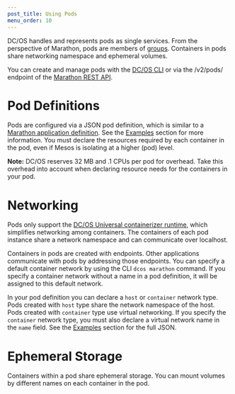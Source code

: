 ```yaml
---
post_title: Using Pods
menu_order: 10
---
```


DC/OS handles and represents pods as single services. From the perspective of Marathon, pods are members of [groups](http://mesosphere.github.io/marathon/docs/application-groups.html). Containers in pods share networking namespace and ephemeral volumes.

You can create and manage pods with the [DC/OS CLI](/docs/1.9/usage/pods/pods-cli/) or via the /v2/pods/ endpoint of the [Marathon REST API](http://mesosphere.github.io/marathon/docs/generated/api.html).

# Pod Definitions
Pods are configured via a JSON pod definition, which is similar to a [Marathon application definition](http://mesosphere.github.io/marathon/docs/application-basics.html). See the [Examples](/docs/1.9/usage/pods/examples/) section for more information. You must declare the resources required by each container in the pod, even if Mesos is isolating at a higher (pod) level. 

**Note:** DC/OS reserves 32 MB and .1 CPUs per pod for overhead. Take this overhead into account when declaring resource needs for the containers in your pod.

# Networking
Pods only support the [DC/OS Universal containerizer runtime](https://dcos.io/docs/1.8/usage/containerizers/), which simplifies networking among containers. The containers of each pod instance share a network namespace and can communicate over localhost. 

Containers in pods are created with endpoints. Other applications communicate with pods by addressing those endpoints. You can specify a default container network by using the CLI `dcos marathon` command. If you specify a container network without a name in a pod definition, it will be assigned to this default network.

In your pod definition you can declare a `host` or `container` network type. Pods created with `host` type share the network namespace of the host. Pods created with `container` type use virtual networking. If you specify the `container` network type, you must also declare a virtual network name in the `name` field. See the [Examples](/docs/1.9/usage/pods/examples/) section for the full JSON.

# Ephemeral Storage
Containers within a pod share ephemeral storage. You can mount volumes by different names on each container in the pod.
